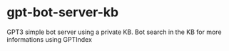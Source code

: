 # gpt-bot-server-kb

GPT3 simple bot server using a private KB.
Bot search in the KB for more informations using GPTIndex
